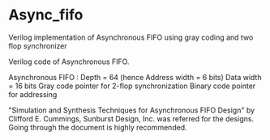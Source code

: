 # Async_fifo
Verilog implementation of Asynchronous FIFO using gray coding and two flop synchronizer

Verilog code of Asynchronous FIFO.

Asynchronous FIFO :
Depth       = 64 (hence Address width = 6 bits)
Data width  = 16 bits
Gray code pointer for 2-flop synchronization
Binary code pointer for addressing

"Simulation and Synthesis Techniques for Asynchronous FIFO Design" by Clifford E. Cummings, Sunburst Design, Inc. was referred for the designs. Going through the document is highly recommended.
